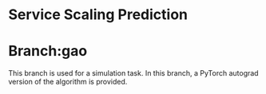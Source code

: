 Service Scaling Prediction
======================

# Branch:gao

This branch is used for a simulation task. In this branch, a PyTorch autograd version of the algorithm is provided.
